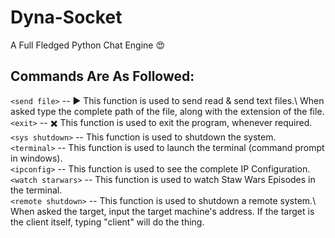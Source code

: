 # Dyna-Socket
A Full Fledged Python Chat Engine :heart_eyes:

## Commands Are As Followed:

```<send file>```         -- :arrow_forward: This function is used to send read & send text files.\ When asked
                              type the complete path of the file, along with the extension of the file.\
```<exit>```              -- :heavy_multiplication_x: This function is used to exit the program, whenever required.\
```<sys shutdown>```      -- This function is used to shutdown the system.\
```<terminal>```          -- This function is used to launch the terminal (command prompt in windows).\
```<ipconfig>```          -- This function is used to see the complete IP Configuration.\
```<watch starwars>```    -- This function is used to watch Staw Wars Episodes in the terminal.\
```<remote shutdown>```   -- This function is used to shutdown a remote system.\ When asked the target,
                             input the target machine's address. If the target is the client itself, typing "client" will do the thing.
